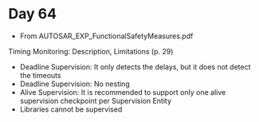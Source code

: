 # Day 64

* From AUTOSAR\_EXP\_FunctionalSafetyMeasures.pdf

Timing Monitoring: Description, Limitations (p. 29)
* Deadline Supervision: It only detects the delays, but it does not detect the timeouts
* Deadline Supervision: No nesting
* Alive Supervision: It is recommended to support only one alive supervision checkpoint per Supervision Entity
* Libraries cannot be supervised
